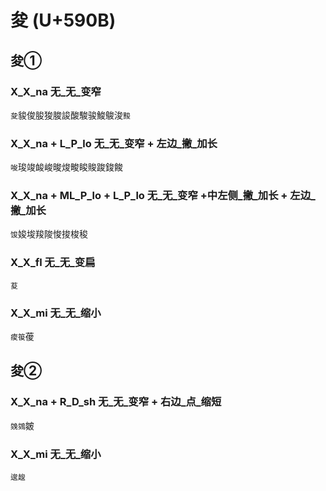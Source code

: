 # 夋 (U+590B)

## 夋① 

### X_X_na 无_无_变窄
`夋`䝜俊朘狻脧誜酸駿骏鮻鵔浚`黢`

### X_X_na + L_P_lo 无_无_变窄 + 左边_撇_加长
`唆`㻐竣䘒峻晙焌畯睃賐踆鋑餕

### X_X_na + ML_P_lo + L_P_lo 无_无_变窄 +中左侧_撇_加长 + 左边_撇_加长
`馂`㛖埈羧陖悛捘梭稄

### X_X_fl 无_无_变扁
`荾`

### X_X_mi 无_无_缩小
`痠䈗`葰

## 夋② 

### X_X_na + R_D_sh 无_无_变窄 + 右边_点_缩短
`㕙鵕`皴

### X_X_mi 无_无_缩小
`逡䞭`